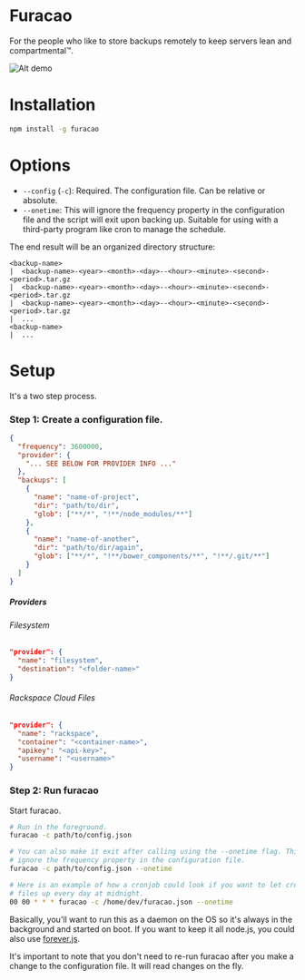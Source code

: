# Furacao

For the people who like to store backups remotely to keep servers lean and
compartmental™.

![Alt demo](http://9bc29d6865d09a60203d-f02a0efa1e5b120d5065a345250db3ff.r15.cf1.rackcdn.com/example.gif)

# Installation

```bash
npm install -g furacao
```

# Options

* `--config` (`-c`): Required. The configuration file. Can be relative or absolute.
* `--onetime`: This will ignore the frequency property in the configuration file and the script will exit upon backing up. Suitable for using with a third-party program like cron to manage the schedule.

The end result will be an organized directory structure:

```
<backup-name>
|  <backup-name>-<year>-<month>-<day>--<hour>-<minute>-<second>-<period>.tar.gz
|  <backup-name>-<year>-<month>-<day>--<hour>-<minute>-<second>-<period>.tar.gz
|  <backup-name>-<year>-<month>-<day>--<hour>-<minute>-<second>-<period>.tar.gz
|  ...
<backup-name>
|  ...
```

# Setup

It's a two step process.

### Step 1: Create a configuration file.

```json
{
  "frequency": 3600000,
  "provider": {
    "... SEE BELOW FOR PROVIDER INFO ..."
  },
  "backups": [
    {
      "name": "name-of-project",
      "dir": "path/to/dir",
      "glob": ["**/*", "!**/node_modules/**"]
    },
    {
      "name": "name-of-another",
      "dir": "path/to/dir/again",
      "glob": ["**/*", "!**/bower_components/**", "!**/.git/**"]
    }
  ]
}
```

##### Providers

###### Filesystem

```json
"provider": {
  "name": "filesystem",
  "destination": "<folder-name>"
}
```

###### Rackspace Cloud Files

```json
"provider": {
  "name": "rackspace",
  "container": "<container-name>",
  "apikey": "<api-key>",
  "username": "<username>"
}
```

### Step 2: Run furacao

Start furacao.

```bash
# Run in the foreground.
furacao -c path/to/config.json

# You can also make it exit after calling using the --onetime flag. This will
# ignore the frequency property in the configuration file.
furacao -c path/to/config.json --onetime

# Here is an example of how a cronjob could look if you want to let cron back your
# files up every day at midnight.
00 00 * * * furacao -c /home/dev/furacao.json --onetime
```

Basically, you'll want to run this as a daemon on the OS so it's always in the
background and started on boot. If you want to keep it all node.js, you could
also use [forever.js](https://github.com/foreverjs/forever).

It's important to note that you don't need to re-run furacao after you make a
change to the configuration file. It will read changes on the fly.
